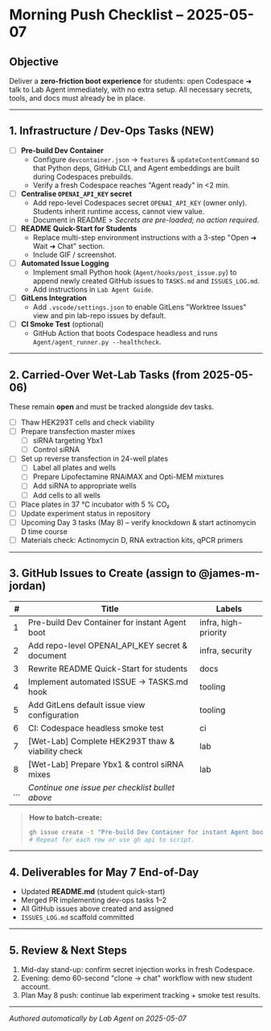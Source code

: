 # Morning Push Checklist – 2025-05-07

## Objective
Deliver a **zero-friction boot experience** for students: open Codespace ➜ talk to Lab Agent immediately, with no extra setup.  All necessary secrets, tools, and docs must already be in place.

---

## 1. Infrastructure / Dev-Ops Tasks (NEW)
- [ ] **Pre-build Dev Container**
  - Configure `devcontainer.json` → `features` & `updateContentCommand` so that Python deps, GitHub CLI, and Agent embeddings are built during Codespaces prebuilds.
  - Verify a fresh Codespace reaches "Agent ready" in <2 min.
- [ ] **Centralise `OPENAI_API_KEY` secret**
  - Add repo-level Codespaces secret `OPENAI_API_KEY` (owner only).  Students inherit runtime access, cannot view value.
  - Document in README > _Secrets are pre-loaded; no action required_.
- [ ] **README Quick-Start for Students**
  - Replace multi-step environment instructions with a 3-step "Open ➜ Wait ➜ Chat" section.
  - Include GIF / screenshot.
- [ ] **Automated Issue Logging**
  - Implement small Python hook (`Agent/hooks/post_issue.py`) to append newly created GitHub issues to `TASKS.md` and `ISSUES_LOG.md`.
  - Add instructions in `Lab Agent Guide`.
- [ ] **GitLens Integration**
  - Add `.vscode/settings.json` to enable GitLens "Worktree Issues" view and pin lab-repo issues by default.
- [ ] **CI Smoke Test** (optional)
  - GitHub Action that boots Codespace headless and runs `Agent/agent_runner.py --healthcheck`.

---

## 2. Carried-Over Wet-Lab Tasks (from 2025-05-06)
These remain **open** and must be tracked alongside dev tasks.
- [ ] Thaw HEK293T cells and check viability
- [ ] Prepare transfection master mixes
  - [ ] siRNA targeting Ybx1
  - [ ] Control siRNA
- [ ] Set up reverse transfection in 24-well plates
  - [ ] Label all plates and wells
  - [ ] Prepare Lipofectamine RNAiMAX and Opti-MEM mixtures
  - [ ] Add siRNA to appropriate wells
  - [ ] Add cells to all wells
- [ ] Place plates in 37 °C incubator with 5 % CO₂
- [ ] Update experiment status in repository
- [ ] Upcoming Day 3 tasks (May 8) – verify knockdown & start actinomycin D time course
- [ ] Materials check: Actinomycin D, RNA extraction kits, qPCR primers

---

## 3. GitHub Issues to Create (assign to @james-m-jordan)
| # | Title | Labels |
|---|-------|--------|
| 1 | Pre-build Dev Container for instant Agent boot | infra, high-priority |
| 2 | Add repo-level OPENAI_API_KEY secret & document | infra, security |
| 3 | Rewrite README Quick-Start for students | docs |
| 4 | Implement automated ISSUE → TASKS.md hook | tooling |
| 5 | Add GitLens default issue view configuration | tooling |
| 6 | CI: Codespace headless smoke test | ci |
| 7 | [Wet-Lab] Complete HEK293T thaw & viability check | lab |
| 8 | [Wet-Lab] Prepare Ybx1 & control siRNA mixes | lab |
| … | _Continue one issue per checklist bullet above_ | |

> **How to batch-create:**
> ```bash
> gh issue create -t "Pre-build Dev Container for instant Agent boot" -b "See morning_push_2025-05-07.md#1" -a james-m-jordan -l infra,high-priority
> # Repeat for each row or use gh api to script.
> ```

---

## 4. Deliverables for May 7 End-of-Day
- Updated **README.md** (student quick-start)
- Merged PR implementing dev-ops tasks 1–2
- All GitHub issues above created and assigned
- `ISSUES_LOG.md` scaffold committed

---

## 5. Review & Next Steps
1. Mid-day stand-up: confirm secret injection works in fresh Codespace.
2. Evening: demo 60-second "clone → chat" workflow with new student account.
3. Plan May 8 push: continue lab experiment tracking + smoke test results.

---

_Authored automatically by Lab Agent on 2025-05-07_ 